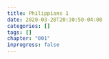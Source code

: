 ```yaml
---
title: Philippians 1
date: 2020-03-28T20:30:50-04:00
categories: []
tags: []
chapter: "001"
inprogress: false
---
```


